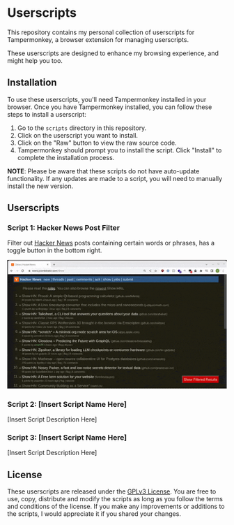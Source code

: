 # Userscripts

This repository contains my personal collection of userscripts for Tampermonkey, a browser extension for managing userscripts.

These userscripts are designed to enhance my browsing experience, and might help you too.

## Installation

To use these userscripts, you'll need Tampermonkey installed in your browser. Once you have Tampermonkey installed, you can follow these steps to install a userscript:

1. Go to the `scripts` directory in this repository.
2. Click on the userscript you want to install.
3. Click on the "Raw" button to view the raw source code.
4. Tampermonkey should prompt you to install the script. Click "Install" to complete the installation process.

**NOTE**: Please be aware that these scripts do not have auto-update functionality. If any updates are made to a script, you will need to manually install the new version.

## Userscripts

### Script 1: Hacker News Post Filter

Filter out [Hacker News](https://news.ycombinator.com) posts containing certain words or phrases, has a toggle button in the bottom right.

![Preview of the HNPS Script](./assets/hnps-preview.gif)

### Script 2: [Insert Script Name Here]

[Insert Script Description Here]

### Script 3: [Insert Script Name Here]

[Insert Script Description Here]

## License

These userscripts are released under the [GPLv3 License](./LICENSE). You are free to use, copy, distribute and modify the scripts as long as you follow the terms and conditions of the license. If you make any improvements or additions to the scripts, I would appreciate it if you shared your changes.
